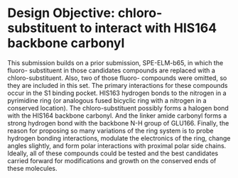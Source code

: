 # Design Objective: chloro-substituent to interact with HIS164 backbone carbonyl

This submission builds on a prior submission, SPE-ELM-b65, in which the fluoro-
substituent in those candidates compounds are replaced with a chloro-substituent.
Also, two of those fluoro- compounds were omitted, so they are included in this
set. The primary interactions for these compounds occur in the S1 binding pocket.
HIS163 hydrogen bonds to the nitrogen in a pyrimidine ring (or analogous fused
bicyclic ring with a nitrogen in a conserved location). The chloro-substituent
possibly forms a halogen bond with the HIS164 backbone carbonyl. And the linker
amide carbonyl forms a strong hydrogen bond with the backbone N-H group of
GLU166. Finally, the reason for proposing so many variations of the ring system
is to probe hydrogen bonding interactions, modulate the electronics of the ring,
change angles slightly, and form polar interactions with proximal polar side
chains. Ideally, all of these compounds could be tested and the best candidates
carried forward for modifications and growth on the conserved ends of these 
molecules.
